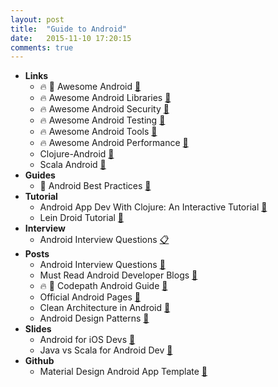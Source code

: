 ```yaml
---
layout: post
title:  "Guide to Android"
date:   2015-11-10 17:20:15
comments: true
---
```


- **Links**
    - :fire: :raised_hands: Awesome Android [:link:](https://github.com/snowdream/awesome-android)
    - :fire: Awesome Android Libraries [:link:](https://github.com/wasabeef/awesome-android-libraries)
    - :fire: Awesome Android Security [:link:](https://github.com/ashishb/android-security-awesome)
    - :fire: Awesome Android Testing [:link:](https://github.com/hotchemi/awesome-android-testing)
    - :fire: Awesome Android Tools [:link:](https://github.com/wasabeef/awesome-android-tools)
    - :fire: Awesome Android Performance [:link:](https://github.com/Juude/awesome-android-performance)
    - Clojure-Android [:link:](http://clojure-android.info/)
    - Scala Android [:link:](https://github.com/47deg/macroid)
- **Guides**
    - :raised_hands: Android Best Practices [:link:](https://github.com/futurice/android-best-practices)
- **Tutorial**
    - Android App Dev With Clojure: An Interactive Tutorial [:link:](https://github.com/alexander-yakushev/events/blob/master/tutorial.md)
    - Lein Droid Tutorial [:link:](https://github.com/clojure-android/lein-droid/wiki/Tutorial)
- **Interview**
    - Android Interview Questions [:clipboard:](https://github.com/derekargueta/Android-Interview-Questions)
- **Posts**
    - Android Interview Questions [:link:](http://www.javacodegeeks.com/2011/08/android-interview-questions-answers.html)
    - Must Read Android Developer Blogs [:link:](https://www.quora.com/What-are-must-read-Android-developer-blogs)
    - :fire: :raised_hands: Codepath Android Guide [:link:](https://github.com/codepath/android_guides)
    - Official Android Pages [:link:](http://developer.android.com/training/index.html)
    - Clean Architecture in Android [:link:](https://github.com/android10/Android-CleanArchitecture)
    - Android Design Patterns [:link:](http://www.raywenderlich.com/109843/common-design-patterns-for-android)
- **Slides**
    - Android for iOS Devs [:floppy_disk:](https://speakerdeck.com/sdougherty/tales-from-the-darkside-android-development-for-ios-developers)
    - Java vs Scala for Android Dev [:floppy_disk:](https://speakerdeck.com/raulraja/painless-android-development-with-scala)
- **Github**
    - Material Design Android App Template [:link:](https://github.com/andreasschrade/android-design-template)